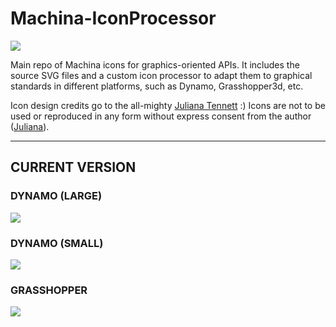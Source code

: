 # Machina-IconProcessor

![](https://github.com/garciadelcastillo/Machina-IconProcessor/blob/master/svgProcessor/contacts/MachinaIcons_Generic.png)

Main repo of Machina icons for graphics-oriented APIs. It includes the source SVG files and a custom icon processor to adapt them to graphical standards in different platforms, such as Dynamo, Grasshopper3d, etc.   

Icon design credits go to the all-mighty [Juliana Tennett](https://github.com/JulianaTennett) :) Icons are not to be used or reproduced in any form without express consent from the author ([Juliana](https://github.com/JulianaTennett)).

---
## CURRENT VERSION

### DYNAMO (LARGE)
![](https://github.com/garciadelcastillo/Machina-IconProcessor/blob/master/svg_processor/contacts/MachinaIcons_Dynamo_Large.png)

### DYNAMO (SMALL)
![](https://github.com/garciadelcastillo/Machina-IconProcessor/blob/master/svg_processor/contacts/MachinaIcons_Dynamo_Small.png)

### GRASSHOPPER
![](https://github.com/garciadelcastillo/Machina-IconProcessor/blob/master/svg_processor/contacts/MachinaIcons_Grasshopper.png)